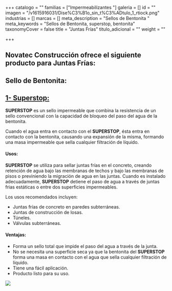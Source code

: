 +++
catalogo = ""
familias = ["Impermeabilizantes  "]
galeria = []
id = ""
imagen = "/v1615916031/Dise%C3%B1o_sin_t%C3%ADtulo_1_rtiock.png"
industrias = []
marcas = []
meta_description = "Sellos de Bentonita "
meta_keywords = "Sellos de Bentonita, superstop, bentonita"
taxonomyCover = false
title = "Juntas Frías"
titulo_adicional = ""
weight = ""

+++
## Novatec Construcción ofrece el siguiente producto para Juntas Frías:

## **Sello de Bentonita:**

## [**1- Superstop:**](https://www.toxement.com.co/productos/portafolio/juntas-y-sellantes/sellos-de-bentonita/?prodId=1667)

**SUPERSTOP** es un sello impermeable que combina la resistencia de un sello convencional con la capacidad de bloqueo del paso del agua de la bentonita.

Cuando el agua entra en contacto con el **SUPERSTOP**, ésta entra en contacto con la bentonita, causando una expansión de la misma, formando una masa impermeable que sella cualquier filtración de líquido.

#### **Usos:**

**SUPERSTOP** se utiliza para sellar juntas frías en el concreto, creando retención de agua bajo las membranas de techos y bajo las membranas de pisos o previniendo la migración de agua en las juntas. Cuando es instalado adecuadamente, **SUPERSTOP** detiene el paso de agua a través de juntas frias estáticas o entre dos superficies impermeables.

Los usos recomendados incluyen:

* Juntas frías de concreto en paredes subterráneas.
* Juntas de construcción de losas.
* Túneles.
* Válvulas subterráneas.

#### **Ventajas:**

* Forma un sello total que impide el paso del agua a través de la junta.
* No se necesita una superficie seca ya que la bentonita del **SUPERSTOP** forma una masa en contacto con el agua que sella cualquier filtración de líquido.
* Tiene una fácil aplicación.
* Producto listo para su uso.

![](https://res.cloudinary.com/drnun7bay/image/upload/v1615916057/WhatsApp_Image_2021-03-16_at_11.33.25_uksxxv.jpg)